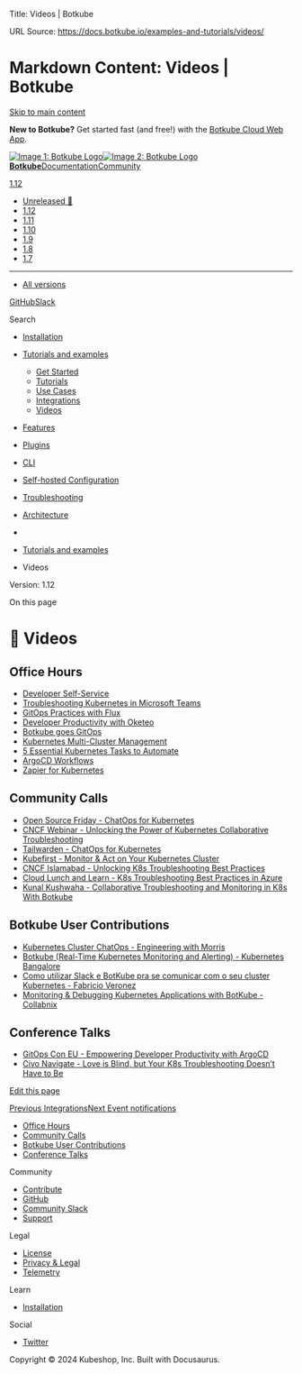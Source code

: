 Title: Videos | Botkube

URL Source: https://docs.botkube.io/examples-and-tutorials/videos/

Markdown Content:
Videos | Botkube
===============
       

[Skip to main content](https://docs.botkube.io/examples-and-tutorials/videos/#__docusaurus_skipToContent_fallback)

**New to Botkube?** Get started fast (and free!) with the [Botkube Cloud Web App](https://app.botkube.io/).

[![Image 1: Botkube Logo](https://docs.botkube.io/images/botkube-black.svg)![Image 2: Botkube Logo](https://docs.botkube.io/images/botkube-white.svg) **Botkube**](https://docs.botkube.io/)[Documentation](https://docs.botkube.io/)[Community](https://docs.botkube.io/community/contribute/)

[1.12](https://docs.botkube.io/)

*   [Unreleased 🚧](https://docs.botkube.io/next/examples-and-tutorials/videos/)
*   [1.12](https://docs.botkube.io/examples-and-tutorials/videos/)
*   [1.11](https://docs.botkube.io/1.11/examples-and-tutorials/videos/)
*   [1.10](https://docs.botkube.io/1.10/examples-and-tutorials/videos/)
*   [1.9](https://docs.botkube.io/1.9/examples-and-tutorials/videos/)
*   [1.8](https://docs.botkube.io/1.8/examples-and-tutorials/videos/)
*   [1.7](https://docs.botkube.io/1.7/examples-and-tutorials/videos/)
*   * * *
    
*   [All versions](https://docs.botkube.io/versions)

[GitHub](https://github.com/kubeshop/botkube)[Slack](https://join.botkube.io/)

Search

*   [Installation](https://docs.botkube.io/)
    
*   [Tutorials and examples](https://docs.botkube.io/examples-and-tutorials/)
    
    *   [Get Started](https://docs.botkube.io/examples-and-tutorials/getstarted/)
    *   [Tutorials](https://docs.botkube.io/examples-and-tutorials/tutorials/)
    *   [Use Cases](https://docs.botkube.io/examples-and-tutorials/usecases/)
    *   [Integrations](https://docs.botkube.io/examples-and-tutorials/integrations/)
    *   [Videos](https://docs.botkube.io/examples-and-tutorials/videos/)
*   [Features](https://docs.botkube.io/features/event-notifications)
    
*   [Plugins](https://docs.botkube.io/plugins/)
    
*   [CLI](https://docs.botkube.io/cli/getting-started)
    
*   [Self-hosted Configuration](https://docs.botkube.io/self-hosted-configuration/)
    
*   [Troubleshooting](https://docs.botkube.io/troubleshooting/common-problems)
    
*   [Architecture](https://docs.botkube.io/architecture/)
    

*   [](https://docs.botkube.io/)
*   [Tutorials and examples](https://docs.botkube.io/examples-and-tutorials/)
*   Videos

Version: 1.12

On this page

🎥️ Videos
==========

Office Hours[​](https://docs.botkube.io/examples-and-tutorials/videos/#office-hours "Direct link to Office Hours")
------------------------------------------------------------------------------------------------------------------

*   [Developer Self-Service](https://www.youtube.com/watch?v=74qMbqWBxms&list=PL2Vye-us8_x8-IErakx_KggCC7EPWJuby&index=2)
*   [Troubleshooting Kubernetes in Microsoft Teams](https://youtu.be/HaHaa9ju8Wg)
*   [GitOps Practices with Flux](https://www.youtube.com/watch?v=WxkDWLqVghw&list=PL2Vye-us8_x8-IErakx_KggCC7EPWJuby)
*   [Developer Productivity with Oketeo](https://www.youtube.com/watch?v=506Tc1Grj_o)
*   [Botkube goes GitOps](https://www.youtube.com/watch?v=WxkDWLqVghw)
*   [Kubernetes Multi-Cluster Management](https://www.youtube.com/watch?v=ZeaUfboNKfc)
*   [5 Essential Kubernetes Tasks to Automate](https://www.youtube.com/watch?v=CzlSHMM_Ypc)
*   [ArgoCD Workflows](https://youtu.be/1i59PN-65SY)
*   [Zapier for Kubernetes](https://www.youtube.com/watch?v=VJzSRTQpHhs)

Community Calls[​](https://docs.botkube.io/examples-and-tutorials/videos/#community-calls "Direct link to Community Calls")
---------------------------------------------------------------------------------------------------------------------------

*   [Open Source Friday - ChatOps for Kubernetes](https://www.youtube.com/watch?v=tdyPuMA2mww)
*   [CNCF Webinar - Unlocking the Power of Kubernetes Collaborative Troubleshooting](https://youtu.be/6VTEOOfIbIk)
*   [Tailwarden - ChatOps for Kubernetes](https://youtu.be/UOURPb03mxU)
*   [Kubefirst - Monitor & Act on Your Kubernetes Cluster](https://www.youtube.com/watch?v=RLmU472lync)
*   [CNCF Islamabad - Unlocking K8s Troubleshooting Best Practices](https://www.youtube.com/watch?v=Ry_UijS1ZNk)
*   [Cloud Lunch and Learn - K8s Troubleshooting Best Practices in Azure](https://www.youtube.com/watch?v=x0TBA6TpfqU)
*   [Kunal Kushwaha - Collaborative Troubleshooting and Monitoring in K8s With Botkube](https://youtu.be/coDSM9LiOB4)

Botkube User Contributions[​](https://docs.botkube.io/examples-and-tutorials/videos/#botkube-user-contributions "Direct link to Botkube User Contributions")
------------------------------------------------------------------------------------------------------------------------------------------------------------

*   [Kubernetes Cluster ChatOps - Engineering with Morris](https://youtu.be/wI6nJL4dtHY)
*   [Botkube (Real-Time Kubernetes Monitoring and Alerting) - Kubernetes Bangalore](https://youtu.be/Xylb7w0yZhQ)
*   [Como utilizar Slack e BotKube pra se comunicar com o seu cluster Kubernetes - Fabricio Veronez](https://www.youtube.com/watch?v=FEUOnE4z2Ac)
*   [Monitoring & Debugging Kubernetes Applications with BotKube - Collabnix](https://youtu.be/mZHxJjYNmKA)

Conference Talks[​](https://docs.botkube.io/examples-and-tutorials/videos/#conference-talks "Direct link to Conference Talks")
------------------------------------------------------------------------------------------------------------------------------

*   [GitOps Con EU - Empowering Developer Productivity with ArgoCD](https://www.youtube.com/watch?v=k4L5_zKorZ8&list=PL2Vye-us8_x_5eqYQTBq7ZywupscaW5yA)
*   [Civo Navigate - Love is Blind, but Your K8s Troubleshooting Doesn’t Have to Be](https://youtu.be/nFpTXrkz3cQ)

[Edit this page](https://github.com/kubeshop/botkube-docs/edit/main/versioned_docs/version-1.12/examples-and-tutorials/videos/index.md)

[Previous Integrations](https://docs.botkube.io/examples-and-tutorials/integrations/)[Next Event notifications](https://docs.botkube.io/features/event-notifications)

*   [Office Hours](https://docs.botkube.io/examples-and-tutorials/videos/#office-hours)
*   [Community Calls](https://docs.botkube.io/examples-and-tutorials/videos/#community-calls)
*   [Botkube User Contributions](https://docs.botkube.io/examples-and-tutorials/videos/#botkube-user-contributions)
*   [Conference Talks](https://docs.botkube.io/examples-and-tutorials/videos/#conference-talks)

Community

*   [Contribute](https://docs.botkube.io/community/contribute)
*   [GitHub](https://github.com/kubeshop/botkube)
*   [Community Slack](https://join.botkube.io/)
*   [Support](https://docs.botkube.io/support)

Legal

*   [License](https://docs.botkube.io/license)
*   [Privacy & Legal](https://botkube.io/privacy-policy)
*   [Telemetry](https://docs.botkube.io/telemetry)

Learn

*   [Installation](https://docs.botkube.io/)

Social

*   [Twitter](https://twitter.com/Botkube_io)

Copyright © 2024 Kubeshop, Inc. Built with Docusaurus.
